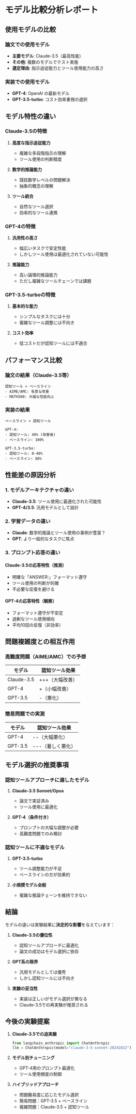 # モデル比較分析レポート

## 使用モデルの比較

### 論文での使用モデル
- **主要モデル**: Claude-3.5（最高性能）
- **その他**: 複数のモデルでテスト実施
- **選定理由**: 指示追従能力とツール使用能力の高さ

### 実装での使用モデル
- **GPT-4**: OpenAI の最新モデル
- **GPT-3.5-turbo**: コスト効率重視の選択

## モデル特性の違い

### Claude-3.5の特徴
1. **高度な指示追従能力**
   - 複雑な多段階指示の理解
   - ツール使用の判断精度
   
2. **数学的推論能力**
   - 競技数学レベルの問題解決
   - 抽象的概念の理解

3. **ツール統合**
   - 自然なツール選択
   - 効率的なツール連携

### GPT-4の特徴
1. **汎用性の高さ**
   - 幅広いタスクで安定性能
   - しかしツール使用は最適化されていない可能性

2. **推論能力**
   - 高い論理的推論能力
   - ただし複雑なツールチェーンでは課題

### GPT-3.5-turboの特徴
1. **基本的な能力**
   - シンプルなタスクには十分
   - 複雑なツール調整には不向き

2. **コスト効率**
   - 低コストだが認知ツールには不適合

## パフォーマンス比較

### 論文の結果（Claude-3.5等）
```
認知ツール > ベースライン
- AIME/AMC: 有意な改善
- MATH500: 大幅な性能向上
```

### 実装の結果
```
ベースライン > 認知ツール

GPT-4:
- 認知ツール: 40% (改善後)
- ベースライン: 100%

GPT-3.5-turbo:
- 認知ツール: 0-40%
- ベースライン: 80%
```

## 性能差の原因分析

### 1. モデルアーキテクチャの違い
- **Claude-3.5**: ツール使用に最適化された可能性
- **GPT-4/3.5**: 汎用モデルとして設計

### 2. 学習データの違い
- **Claude**: 数学的推論とツール使用の事例が豊富？
- **GPT**: より一般的なタスクに焦点

### 3. プロンプト応答の違い

#### Claude-3.5の応答特性（推測）
- 明確な「ANSWER:」フォーマット遵守
- ツール使用の判断が的確
- 不必要な反復を避ける

#### GPT-4の応答特性（観察）
- フォーマット遵守が不安定
- 過剰なツール使用傾向
- 平均10回の反復（非効率）

## 問題複雑度との相互作用

### 高難度問題（AIME/AMC）での予想
| モデル | 認知ツール効果 |
|--------|----------------|
| Claude-3.5 | +++（大幅改善） |
| GPT-4 | +（小幅改善） |
| GPT-3.5 | -（悪化） |

### 簡易問題での実測
| モデル | 認知ツール効果 |
|--------|----------------|
| GPT-4 | --（大幅悪化） |
| GPT-3.5 | ---（著しく悪化） |

## モデル選択の推奨事項

### 認知ツールアプローチに適したモデル
1. **Claude-3.5 Sonnet/Opus**
   - 論文で実証済み
   - ツール使用に最適化

2. **GPT-4（条件付き）**
   - プロンプトの大幅な調整が必要
   - 高難度問題でのみ検討

### 認知ツールに不適なモデル
1. **GPT-3.5-turbo**
   - ツール調整能力が不足
   - ベースラインの方が効果的

2. **小規模モデル全般**
   - 複雑な推論チェーンを維持できない

## 結論

モデルの違いは実験結果に**決定的な影響**を与えています：

1. **Claude-3.5の優位性**
   - 認知ツールアプローチに最適化
   - 論文の成功はモデル選択に依存

2. **GPT系の限界**
   - 汎用モデルとしては優秀
   - しかし認知ツールには不向き

3. **実験の妥当性**
   - 実装は正しいがモデル選択が異なる
   - Claude-3.5での再実験が推奨される

## 今後の実験提案

1. **Claude-3.5での追実験**
   ```python
   from langchain_anthropic import ChatAnthropic
   llm = ChatAnthropic(model="claude-3-5-sonnet-20241022")
   ```

2. **モデル別チューニング**
   - GPT-4用のプロンプト最適化
   - ツール使用頻度の制御

3. **ハイブリッドアプローチ**
   - 問題難易度に応じたモデル選択
   - 簡易問題：GPT-3.5 + ベースライン
   - 複雑問題：Claude-3.5 + 認知ツール